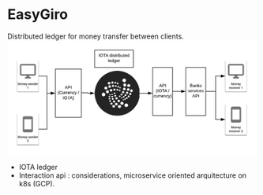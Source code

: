 # EasyGiro

Distributed ledger for money transfer between clients. 
<img src="./EasyGiro.png">


* IOTA ledger
* Interaction api : considerations, microservice oriented arquitecture on k8s (GCP). 
